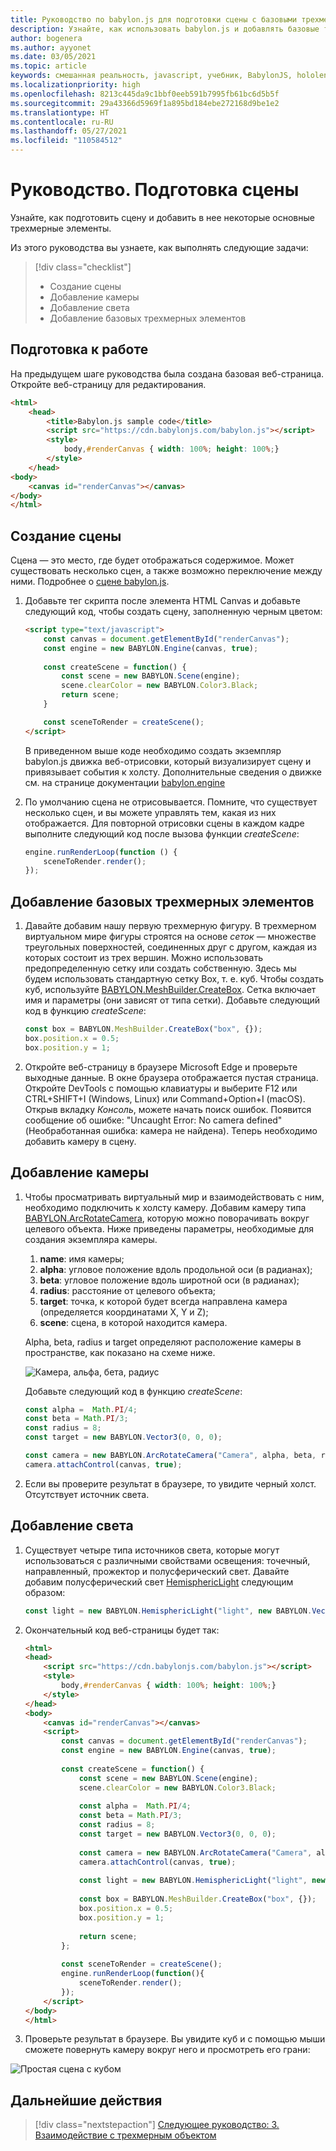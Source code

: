 ```yaml
---
title: Руководство по babylon.js для подготовки сцены с базовыми трехмерными объектами
description: Узнайте, как использовать babylon.js и добавлять базовые трехмерные объекты в сцену.
author: bogenera
ms.author: ayyonet
ms.date: 03/05/2021
ms.topic: article
keywords: смешанная реальность, javascript, учебник, BabylonJS, hololens, mixed reality, UWP, Windows 10, WebXR, иммерсивное веб-приложение
ms.localizationpriority: high
ms.openlocfilehash: 8213c445da9c1bbf0eeb591b7995fb61bc6d5b5f
ms.sourcegitcommit: 29a43366d5969f1a895bd184ebe272168d9be1e2
ms.translationtype: HT
ms.contentlocale: ru-RU
ms.lasthandoff: 05/27/2021
ms.locfileid: "110584512"
---
```

# <a name="tutorial-prepare-a-scene"></a>Руководство. Подготовка сцены

Узнайте, как подготовить сцену и добавить в нее некоторые основные трехмерные элементы.

Из этого руководства вы узнаете, как выполнять следующие задачи:

> [!div class="checklist"]
> * Создание сцены
> * Добавление камеры
> * Добавление света
> * Добавление базовых трехмерных элементов

## <a name="before-you-begin"></a>Подготовка к работе

На предыдущем шаге руководства была создана базовая веб-страница. Откройте веб-страницу для редактирования.

```html
<html>
    <head>
        <title>Babylon.js sample code</title>
        <script src="https://cdn.babylonjs.com/babylon.js"></script>
        <style>
            body,#renderCanvas { width: 100%; height: 100%;}
        </style>
    </head>
<body>
    <canvas id="renderCanvas"></canvas>
</body>
</html>
```

## <a name="create-a-scene"></a>Создание сцены

Сцена — это место, где будет отображаться содержимое. Может существовать несколько сцен, а также возможно переключение между ними. Подробнее о [сцене babylon.js](https://doc.babylonjs.com/divingDeeper/scene).

1. Добавьте тег скрипта после элемента HTML Canvas и добавьте следующий код, чтобы создать сцену, заполненную черным цветом:

    ```html
    <script type="text/javascript">
        const canvas = document.getElementById("renderCanvas");
        const engine = new BABYLON.Engine(canvas, true);
        
        const createScene = function() {
            const scene = new BABYLON.Scene(engine);
            scene.clearColor = new BABYLON.Color3.Black;
            return scene;
        }

        const sceneToRender = createScene();
    </script>
    ```

    В приведенном выше коде необходимо создать экземпляр babylon.js движка веб-отрисовки, который визуализирует сцену и привязывает события к холсту. Дополнительные сведения о движке см. на странице документации [babylon.engine](https://doc.babylonjs.com/typedoc/classes/babylon.engine)

1. По умолчанию сцена не отрисовывается. Помните, что существует несколько сцен, и вы можете управлять тем, какая из них отображается. Для повторной отрисовки сцены в каждом кадре выполните следующий код после вызова функции *createScene*:

    ```javascript
    engine.runRenderLoop(function () {
        sceneToRender.render();
    });
    ```

## <a name="add-basic-3d-element"></a>Добавление базовых трехмерных элементов

1. Давайте добавим нашу первую трехмерную фигуру. В трехмерном виртуальном мире фигуры строятся на основе *сеток* — множестве треугольных поверхностей, соединенных друг с другом, каждая из которых состоит из трех вершин. Можно использовать предопределенную сетку или создать собственную. Здесь мы будем использовать стандартную сетку Box, т. е. куб. Чтобы создать куб, используйте [BABYLON.MeshBuilder.CreateBox](https://doc.babylonjs.com/divingDeeper/mesh/creation/set/box). Сетка включает имя и параметры (они зависят от типа сетки). Добавьте следующий код в функцию *createScene*:

    ```javascript
    const box = BABYLON.MeshBuilder.CreateBox("box", {});
    box.position.x = 0.5;
    box.position.y = 1;
    ```

1. Откройте веб-страницу в браузере Microsoft Edge и проверьте выходные данные. В окне браузера отображается пустая страница. Откройте DevTools с помощью клавиатуры и выберите F12 или CTRL+SHIFT+I (Windows, Linux) или Command+Option+I (macOS). Открыв вкладку *Консоль*, можете начать поиск ошибок. Появится сообщение об ошибке: "Uncaught Error: No camera defined" (Необработанная ошибка: камера не найдена). Теперь необходимо добавить камеру в сцену.

## <a name="add-a-camera"></a>Добавление камеры

1. Чтобы просматривать виртуальный мир и взаимодействовать с ним, необходимо подключить к холсту камеру. Добавим камеру типа [BABYLON.ArcRotateCamera](https://doc.babylonjs.com/divingDeeper/cameras/camera_introduction#arc-rotate-camera), которую можно поворачивать вокруг целевого объекта. Ниже приведены параметры, необходимые для создания экземпляра камеры.
    1. **name**: имя камеры;
    1. **alpha**: угловое положение вдоль продольной оси (в радианах);
    1. **beta**: угловое положение вдоль широтной оси (в радианах);
    1. **radius**: расстояние от целевого объекта;
    1. **target**: точка, к которой будет всегда направлена камера (определяется координатами X, Y и Z);
    1. **scene**: сцена, в которой находится камера.

    Alpha, beta, radius и target определяют расположение камеры в пространстве, как показано на схеме ниже.

    ![Камера, альфа, бета, радиус](../images/camera-alpha-beta-radius.jpg)

    Добавьте следующий код в функцию *createScene*:

    ```javascript
    const alpha =  Math.PI/4;
    const beta = Math.PI/3;
    const radius = 8;
    const target = new BABYLON.Vector3(0, 0, 0);
    
    const camera = new BABYLON.ArcRotateCamera("Camera", alpha, beta, radius, target, scene);
    camera.attachControl(canvas, true);
    ```

1. Если вы проверите результат в браузере, то увидите черный холст. Отсутствует источник света.

## <a name="add-light"></a>Добавление света

1. Существует четыре типа источников света, которые могут использоваться с различными свойствами освещения: точечный, направленный, прожектор и полусферический свет. Давайте добавим полусферический свет [HemisphericLight](https://doc.babylonjs.com/typedoc/classes/babylon.hemisphericlight) следующим образом:

    ```javascript
    const light = new BABYLON.HemisphericLight("light", new BABYLON.Vector3(1, 1, 0));
    ```

1. Окончательный код веб-страницы будет так:

    ```html
    <html>
    <head>
        <script src="https://cdn.babylonjs.com/babylon.js"></script>
        <style>
            body,#renderCanvas { width: 100%; height: 100%;}
        </style>
    </head>
    <body>
        <canvas id="renderCanvas"></canvas>
        <script>
            const canvas = document.getElementById("renderCanvas");
            const engine = new BABYLON.Engine(canvas, true);
            
            const createScene = function() {
                const scene = new BABYLON.Scene(engine);
                scene.clearColor = new BABYLON.Color3.Black;
                
                const alpha =  Math.PI/4;
                const beta = Math.PI/3;
                const radius = 8;
                const target = new BABYLON.Vector3(0, 0, 0);
                
                const camera = new BABYLON.ArcRotateCamera("Camera", alpha, beta, radius, target, scene);
                camera.attachControl(canvas, true);
                
                const light = new BABYLON.HemisphericLight("light", new BABYLON.Vector3(1, 1, 0));
                
                const box = BABYLON.MeshBuilder.CreateBox("box", {});
                box.position.x = 0.5;
                box.position.y = 1;
                
                return scene;
            };
            
            const sceneToRender = createScene();
            engine.runRenderLoop(function(){
                sceneToRender.render();
            });
        </script>
    </body>
    </html>
    ```

1. Проверьте результат в браузере. Вы увидите куб и с помощью мыши сможете повернуть камеру вокруг него и просмотреть его грани:

![Простая сцена с кубом](../images/hello-world-basic-scene.png)

## <a name="next-steps"></a>Дальнейшие действия

> [!div class="nextstepaction"]
> [Следующее руководство: 3. Взаимодействие с трехмерным объектом](interact-03.md)
